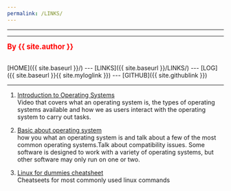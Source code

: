 ```yaml
---
permalink: /LINKS/
---
```


---
---
<span style="color:red; font-weight:bold; font-size:larger;">By {{ site.author }}</span>
<br><br>

[HOME]({{ site.baseurl }}/) --- 
[LINKS]({{ site.baseurl }}/LINKS/) --- 
[LOG]({{ site.baseurl }}{{ site.myloglink }}) --- 
[GITHUB]({{ site.githublink }})
<br>
<hr>


1. [Introduction to Operating Systems](https://www.youtube.com/watch?v=5AjReRMoG3Y)<br>
Video that covers what an operating system is, the types of operating systems available and how we as users interact with the operating system to carry out tasks.

2. [Basic about operating system](https://www.youtube.com/watch?v=fkGCLIQx1MI)<br>
how you what an operating system is and talk about a few of the most common operating systems.Talk about compatibility issues. Some software is designed to work with a variety of operating systems, but other software may only run on one or two. 

3. [Linux for dummies cheatsheet](https://www.dummies.com/article/technology/computers/operating-systems/linux/linux-for-dummies-cheat-sheet-209505/)<br>
Cheatseets for most commonly used linux commands


